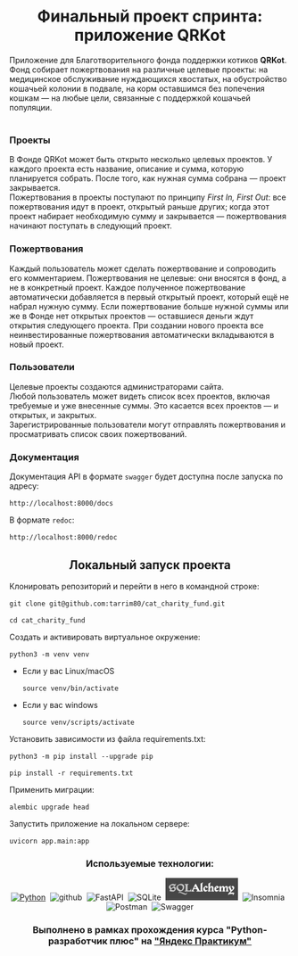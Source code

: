 <div class="Markdown base-markdown base-markdown_with-gallery markdown markdown_size_normal markdown_type_theory full-markdown"><h1 align="center">Финальный проект спринта: приложение QRKot</h1><div class="paragraph">Приложение для Благотворительного фонда поддержки котиков <strong>QRKot</strong>. </div><div class="paragraph">Фонд собирает пожертвования на различные целевые проекты: на медицинское обслуживание нуждающихся хвостатых, на обустройство кошачьей колонии в подвале, на корм оставшимся без попечения кошкам — на любые цели, связанные с поддержкой кошачьей популяции.</div><div class="paragraph"><img src="https://pictures.s3.yandex.net:443/resources/sprint2_picture1_1672399951.png" alt="" crossorigin="anonymous" class="image image_expandable"></div></div><div class="paragraph"><h3>Проекты</h3></div><div class="paragraph">В Фонде QRKot может быть открыто несколько целевых проектов. У каждого проекта есть название, описание и сумма, которую планируется собрать. После того, как нужная сумма собрана — проект закрывается.</div><div class="paragraph">Пожертвования в проекты поступают по принципу <em>First In, First Out</em>: все пожертвования идут в проект, открытый раньше других; когда этот проект набирает необходимую сумму и закрывается — пожертвования начинают поступать в следующий проект.</div><div class="paragraph"><h3>Пожертвования</h3></div><div class="paragraph">Каждый пользователь может сделать пожертвование и сопроводить его комментарием. Пожертвования не целевые: они вносятся в фонд, а не в конкретный проект. Каждое полученное пожертвование автоматически добавляется в первый открытый проект, который ещё не набрал нужную сумму. Если пожертвование больше нужной суммы или же в Фонде нет открытых проектов — оставшиеся деньги ждут открытия следующего проекта. При создании нового проекта все неинвестированные пожертвования автоматически вкладываются в новый проект.</div><div class="paragraph"><h3>Пользователи</h3></div><div class="paragraph">Целевые проекты создаются администраторами сайта. </div><div class="paragraph">Любой пользователь может видеть список всех проектов, включая требуемые и уже внесенные суммы. Это касается всех проектов — и открытых, и закрытых.</div><div class="paragraph">Зарегистрированные пользователи могут отправлять пожертвования и просматривать список своих пожертвований.</div>
<h3>Документация</h3>

Документация API в формате `swagger` будет доступна после запуска по адресу:

```
http://localhost:8000/docs
```

В формате `redoc`:

```
http://localhost:8000/redoc
```

<h2 align="center"> Локальный запуск проекта </h2>

Клонировать репозиторий и перейти в него в командной строке:

```
git clone git@github.com:tarrim80/cat_charity_fund.git
```

```
cd cat_charity_fund
```

Cоздать и активировать виртуальное окружение:

```
python3 -m venv venv
```

* Если у вас Linux/macOS

    ```
    source venv/bin/activate
    ```

* Если у вас windows

    ```
    source venv/scripts/activate
    ```

Установить зависимости из файла requirements.txt:

```
python3 -m pip install --upgrade pip
```

```
pip install -r requirements.txt
```
Применить миграции:

```
alembic upgrade head
```
Запустить приложение на локальном сервере:

```
uvicorn app.main:app
```

<div align="center">

### Используемые технологии:

[![Python](https://img.shields.io/badge/-Python-464646?style=flat-square&logo=Python&logoColor=FFFFFF)](https://www.python.org/)&nbsp;&nbsp;![github](https://img.shields.io/badge/github-464646?style=flat-square&logo=github&logoColor=FFFFFF)&nbsp;&nbsp;![FastAPI](https://img.shields.io/badge/-FastAPI-464646?style=flat-square&logo=FastAPI&logoColor=white&link=https%3A%2F%2Ffastapi.tiangolo.com%2F)&nbsp;&nbsp;![SQLite](https://img.shields.io/badge/-SQLite-464646?style=flat-square&logo=SQLite&logoColor=white)&nbsp;&nbsp;![SQLAlchemy](https://github.com/tarrim80/badges-and-icons/raw/main/technologies_badges/sql_alchemy.svg)&nbsp;&nbsp;![Insomnia](https://img.shields.io/badge/-Insomnia-464646?style=flat-square&logo=Insomnia&logoColor=white&link=https%3A%2F%2Finsomnia.rest%2F)&nbsp;&nbsp;![Postman](https://img.shields.io/badge/-Postman-464646?style=flat-square&logo=Postman&logoColor=white)&nbsp;&nbsp;![Swagger](https://img.shields.io/badge/-Swagger-464646?style=flat-square&logo=Swagger&logoColor=white&link=https%3A%2F%2Fswagger.io%2F)
</div>
<div align="center">

### Выполнено в рамках прохождения курса "Python-разработчик плюс" на ["Яндекс&nbsp;Практикум"](https://practicum.yandex.ru/)
</div>
